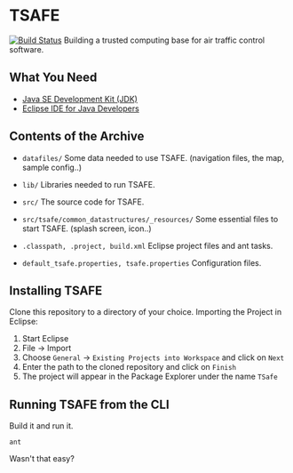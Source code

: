 # TSAFE

[![Build Status](https://secure.travis-ci.org/enpm611green/tsafe.png?branch=master)](https://travis-ci.org/enpm611green/tsafe)
Building a trusted computing base for air traffic control software.


## What You Need

* [Java SE Development Kit (JDK)](http://www.oracle.com/technetwork/java/javase/downloads/index.html)
* [Eclipse IDE for Java Developers](http://www.eclipse.org/downloads)


## Contents of the Archive

 *  `datafiles/`
    Some data needed to use TSAFE. (navigation files, the map, sample config..)

 *  `lib/`
    Libraries needed to run TSAFE.

 *  `src/`
    The source code for TSAFE.

 *  `src/tsafe/common_datastructures/_resources/`
    Some essential files to start TSAFE. (splash screen, icon..)

 *  `.classpath, .project, build.xml`
    Eclipse project files and ant tasks.

 *  `default_tsafe.properties, tsafe.properties`
    Configuration files.


## Installing TSAFE

Clone this repository to a directory of your choice.
Importing the Project in Eclipse:

 1.  Start Eclipse
 2.  File -> Import
 3.  Choose `General` -> `Existing Projects into Workspace` and click on `Next`
 4.  Enter the path to the cloned repository and click on `Finish`
 5.  The project will appear in the Package Explorer under the name `TSafe`


## Running TSAFE from the CLI

Build it and run it.

    ant

Wasn't that easy?

